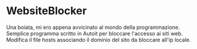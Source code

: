 # WebsiteBlocker
Una boiata, mi ero appena avvicinato al mondo della programmazione.
Semplice programma scritto in Autoit per bloccare l'accesso ai siti web.
Modifica il file hosts associando il dominio del sito da bloccare all'ip locale. 

